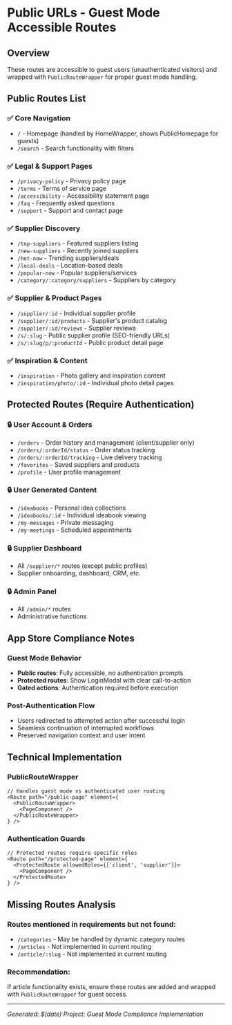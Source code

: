 # Public URLs - Guest Mode Accessible Routes

## Overview
These routes are accessible to guest users (unauthenticated visitors) and wrapped with `PublicRouteWrapper` for proper guest mode handling.

## Public Routes List

### ✅ Core Navigation
- `/` - Homepage (handled by HomeWrapper, shows PublicHomepage for guests)
- `/search` - Search functionality with filters

### ✅ Legal & Support Pages  
- `/privacy-policy` - Privacy policy page
- `/terms` - Terms of service page
- `/accessibility` - Accessibility statement page
- `/faq` - Frequently asked questions
- `/support` - Support and contact page

### ✅ Supplier Discovery
- `/top-suppliers` - Featured suppliers listing
- `/new-suppliers` - Recently joined suppliers
- `/hot-now` - Trending suppliers/deals
- `/local-deals` - Location-based deals
- `/popular-now` - Popular suppliers/services
- `/category/:category/suppliers` - Suppliers by category

### ✅ Supplier & Product Pages
- `/supplier/:id` - Individual supplier profile
- `/supplier/:id/products` - Supplier's product catalog  
- `/supplier/:id/reviews` - Supplier reviews
- `/s/:slug` - Public supplier profile (SEO-friendly URLs)
- `/s/:slug/p/:productId` - Public product detail page

### ✅ Inspiration & Content
- `/inspiration` - Photo gallery and inspiration content
- `/inspiration/photo/:id` - Individual photo detail pages

## Protected Routes (Require Authentication)

### 🔒 User Account & Orders
- `/orders` - Order history and management (client/supplier only)
- `/orders/:orderId/status` - Order status tracking
- `/orders/:orderId/tracking` - Live delivery tracking
- `/favorites` - Saved suppliers and products
- `/profile` - User profile management

### 🔒 User Generated Content
- `/ideabooks` - Personal idea collections
- `/ideabooks/:id` - Individual ideabook viewing
- `/my-messages` - Private messaging
- `/my-meetings` - Scheduled appointments

### 🔒 Supplier Dashboard
- All `/supplier/*` routes (except public profiles)
- Supplier onboarding, dashboard, CRM, etc.

### 🔒 Admin Panel
- All `/admin/*` routes
- Administrative functions

## App Store Compliance Notes

### Guest Mode Behavior
- **Public routes**: Fully accessible, no authentication prompts
- **Protected routes**: Show LoginModal with clear call-to-action
- **Gated actions**: Authentication required before execution

### Post-Authentication Flow
- Users redirected to attempted action after successful login
- Seamless continuation of interrupted workflows
- Preserved navigation context and user intent

## Technical Implementation

### PublicRouteWrapper
```tsx
// Handles guest mode vs authenticated user routing
<Route path="/public-page" element={
  <PublicRouteWrapper>
    <PageComponent />
  </PublicRouteWrapper>
} />
```

### Authentication Guards
```tsx
// Protected routes require specific roles
<Route path="/protected-page" element={
  <ProtectedRoute allowedRoles={['client', 'supplier']}>
    <PageComponent />
  </ProtectedRoute>
} />
```

## Missing Routes Analysis

### Routes mentioned in requirements but not found:
- `/categories` - May be handled by dynamic category routes
- `/articles` - Not implemented in current routing
- `/article/:slug` - Not implemented in current routing

### Recommendation:
If article functionality exists, ensure these routes are added and wrapped with `PublicRouteWrapper` for guest access.

---
*Generated: $(date)*
*Project: Guest Mode Compliance Implementation*